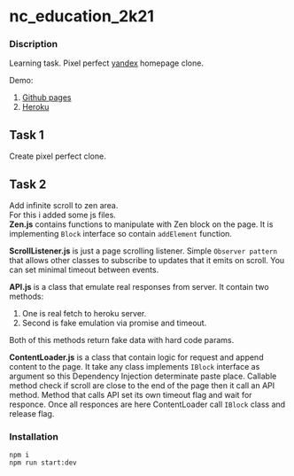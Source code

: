 # nc_education_2k21

### Discription

Learning task. Pixel perfect [yandex](https://yandex.ru/) homepage clone.   
  
Demo:  
1. [Github pages](https://taratatuy.github.io/yandex-clone-pp/)
2. [Heroku](https://yandex-homepage-clone.herokuapp.com/)

## Task 1

Create pixel perfect clone.

## Task 2

Add infinite scroll to zen area.  
For this i added some js files.  
**Zen.js** contains functions to manipulate with Zen block on the page. It is implementing `Block` interface so contain `addElement` function.  
  
**ScrollListener.js** is just a page scrolling listener. Simple `Observer pattern` that allows other classes to subscribe to updates that it emits on scroll. You can set minimal timeout between events.  
  
**API.js** is a class that emulate real responses from server. It contain two methods: 
1. One is real fetch to heroku server.  
2. Second is fake emulation via promise and timeout.  

Both of this methods return fake data with hard code params.  
  
**ContentLoader.js** is a class that contain logic for request and append content to the page. It take any class implements `IBlock` interface as argument so this Dependency Injection determinate paste place. Callable method check if scroll are close to the end of the page then it call an API method. Method that calls API set its own timeout flag and wait for responce. Once all responces are here ContentLoader call `IBlock` class and release flag.

 
### Installation

```
npm i 
npm run start:dev
``` 

